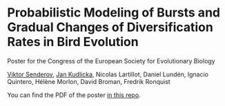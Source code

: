 # Probabilistic Modeling of Bursts and Gradual Changes of Diversification Rates in Bird Evolution
Poster for the Congress of the European Society for Evolutionary Biology

[Viktor Senderov](https://github.com/vsenderov), [Jan Kudlicka](https://github.com/kudlicka/), Nicolas Lartillot, Daniel Lundén, Ignacio Quintero, Hélène Morlon, David Broman, Fredrik Ronquist

You can find the PDF of the poster [in this repo](eseb-2022-poster-senderov.pdf).

